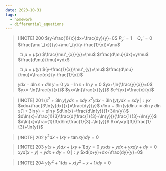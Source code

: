 ```yaml
---
date: 2023-10-31
tags:
  - homework
  - differential_equations
---
```


> [!NOTE] 200
> $(y-\frac{1}{x})dx+\frac{dy}{y}=0$
> $P_{y}'=1\quad Q_{x}'=0$
> $\frac{\mu'_{x}}{y}+\mu'_{y}(y-\frac{1}{x})=\mu$
> 
> $\sqsupset \mu=\mu(x)$
> $\frac{\mu'_{x}}{y}=\mu$
> $\frac{d\mu}{dx}=y\mu$
> $\frac{d\mu}{\mu}=ydx$
> 
> $\sqsupset \mu=\mu(y)$
> $(y-\frac{1}{x})\mu'_{y}=\mu$
> $\frac{d\mu}{\mu}=\frac{dx}{y-\frac{1}{x}}$
> 
> $ydx-d\ln{x}+d\ln{y}=0$
> $yx-\ln{x}+\ln{y}=0$
> $yx+\ln{\frac{y}{x}}=0$
> $yx=-\ln{\frac{y}{x}}$
> $yx=\ln{\frac{x}{y}}$
> $e^{yx}=\frac{x}{y}$

> [!NOTE] 201
> $(x^{2}+3\ln{y})ydx=xdy$
> $x^{2}ydx+3\ln{(y)}ydx=xdy\;|:yx$
> $xdx+\frac{3\ln{y}dx}{x}=\frac{dy}{y}$
> $d\ln{x}+3\ln{(y)}d\ln{x}=d\ln{y}$
> $d\ln{x}(1+3\ln{y})=d\ln{y}$
> $d\ln{x}=\frac{d\ln{y}}{1+3\ln{y}}$
> $d\ln{x}=\frac{1}{3}\frac{d(\frac{1}{3}+\ln{y})}{\frac{1}{3}+\ln{y}}$
> $d\ln{x}=\frac{1}{3}d\ln{\frac{1}{3}+\ln{y}}$
> $x=\sqrt[3]{\frac{1}{3}+\ln{y}}$

> [!NOTE] 202
> $y^{2}dx+(xy+\tan{xy})dy=0$

> [!NOTE] 203
> $y(x+y)dx+(xy+1)dy=0$
> $yxdx+ydx+yxdy+dy=0$
> $xyd(x+y)+ydx+dy=0\;|:y$
> $xd(x+y)+dx+\frac{dy}{y}=0$

> [!NOTE] 204
> $y(y^{2}+1)dx+x(y^{2}-x+1)dy=0$

